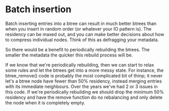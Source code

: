 # Batch insertion

Batch inserting entries into a btree can result in much better btrees
than when you insert in random order (or whatever your IO pattern is).
The residency can be maxed out, and you can make better decisions
about how to compress individual nodes.  Think of this as defragging
your metadata.

So there would be a benefit to periodically rebuilding the btrees.
The smaller the metadata the quicker this rebuild process will be.

If we know that we're periodically rebuilding, then we can start
to relax some rules and let the btrees get into a more messy state.
For instance, the btree_remove() code is probably the most complicated
bit of thinp; it never let's a btree node have fewer than 50% residency,
instead merging entries with its immediate neighbours.  Over the years
we've had 2 or 3 issues in this code.  If we're periodically rebuilding
we should drop the minimum 50% residency and have the remove function
do no rebalancing and only delete the node when it is completely empty.


